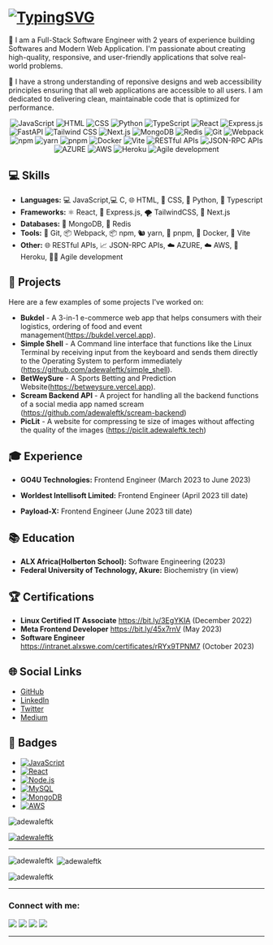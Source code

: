 # [![TypingSVG](https://readme-typing-svg.demolab.com?lines=Hey!+You+Are+Welcome+To+My+Profile;My+Name+Is+ADEWALE;I+Am+Passionate+About+Coding;I+Learn+By+Doing)](https://git.io/typing-svg)

🚀 I am a Full-Stack Software Engineer with 2 years of experience building Softwares and Modern Web Application. I'm passionate about creating high-quality, responsive, and user-friendly applications that solve real-world problems.

🚀 I have a strong understanding of reponsive designs and web accessibility principles ensuring that all web applications are accessible to all users. I am dedicated to delivering clean, maintainable code that is optimized for performance.

<div align = "center">
  
![JavaScript](https://img.shields.io/badge/-JavaScript-F7DF1E?style=flat-square&logo=javascript&logoColor=white)
![HTML](https://img.shields.io/badge/-HTML-E34F26?style=flat-square&logo=html5&logoColor=white)
![CSS](https://img.shields.io/badge/-CSS-1572B6?style=flat-square&logo=css3&logoColor=white)
![Python](https://img.shields.io/badge/-Python-3776AB?style=flat-square&logo=python&logoColor=white)
![TypeScript](https://img.shields.io/badge/-TypeScript-007ACC?style=flat-square&logo=typescript&logoColor=white)
![React](https://img.shields.io/badge/-React-61DAFB?style=flat-square&logo=react&logoColor=white)
![Express.js](https://img.shields.io/badge/-Express.js-000000?style=flat-square&logo=express&logoColor=white)
![FastAPI](https://img.shields.io/badge/-FastAPI-009688?style=flat-square&logo=fastapi&logoColor=white)
![Tailwind CSS](https://img.shields.io/badge/-Tailwind%20CSS-38B2AC?style=flat-square&logo=tailwind-css&logoColor=white)
![Next.js](https://img.shields.io/badge/-Next.js-000000?style=flat-square&logo=next.js&logoColor=white)
![MongoDB](https://img.shields.io/badge/-MongoDB-47A248?style=flat-square&logo=mongodb&logoColor=white)
![Redis](https://img.shields.io/badge/-Redis-DC382D?style=flat-square&logo=redis&logoColor=white)
![Git](https://img.shields.io/badge/-Git-F05032?style=flat-square&logo=git&logoColor=white)
![Webpack](https://img.shields.io/badge/-Webpack-8DD6F9?style=flat-square&logo=webpack&logoColor=white)
![npm](https://img.shields.io/badge/-npm-CB3837?style=flat-square&logo=npm&logoColor=white)
![yarn](https://img.shields.io/badge/-yarn-2C8EBB?style=flat-square&logo=yarn&logoColor=white)
![pnpm](https://img.shields.io/badge/-pnpm-3EAF7C?style=flat-square&logo=pnpm&logoColor=white)
![Docker](https://img.shields.io/badge/-Docker-2496ED?style=flat-square&logo=docker&logoColor=white)
![Vite](https://img.shields.io/badge/-Vite-646CFF?style=flat-square&logo=vite&logoColor=white)
![RESTful APIs](https://img.shields.io/badge/-RESTful%20APIs-FF5733?style=flat-square&logoColor=white)
![JSON-RPC APIs](https://img.shields.io/badge/-JSON--RPC%20APIs-FF5733?style=flat-square&logoColor=white)
![AZURE](https://img.shields.io/badge/-AZURE-0089D6?style=flat-square&logo=microsoft-azure&logoColor=white)
![AWS](https://img.shields.io/badge/-AWS-232F3E?style=flat-square&logo=amazon-aws&logoColor=white)
![Heroku](https://img.shields.io/badge/-Heroku-430098?style=flat-square&logo=heroku&logoColor=white)
![Agile development](https://img.shields.io/badge/-Agile%20development-2C2D72?style=flat-square&logoColor=white)
  
</div>



## 💻 Skills

- **Languages:** 💻 JavaScript,💻 C, 🌐 HTML, 🎨 CSS, 🐍 Python, 💼 Typescript
- **Frameworks:** ⚛️ React, 🚀 Express.js, 🌪️ TailwindCSS, 🔺 Next.js
- **Databases:** 🍃 MongoDB, 🚀 Redis
- **Tools:** 🐙 Git, 📦 Webpack, 📦 npm, 🐿️ yarn, 🌱 pnpm, 🐳 Docker, 🚀 Vite
- **Other:** 🌐 RESTful APIs, 📈 JSON-RPC APIs, ☁️ AZURE, ☁️ AWS, 🚀 Heroku, 🏃‍♀️ Agile development 

## 🔨 Projects

Here are a few examples of some projects I've worked on:

- **Bukdel** - A 3-in-1 e-commerce web app that helps consumers with their logistics, ordering of food and event management(https://bukdel.vercel.app).
- **Simple Shell** - A Command line interface that functions like the Linux Terminal by receiving input from the keyboard and sends them directly to the Operating System to perform immediately (https://github.com/adewaleftk/simple_shell).
- **BetWeySure** - A Sports Betting and Prediction Website(https://betweysure.vercel.app).
- **Scream Backend API** - A project for handling all the backend functions of a social media app named scream (https://github.com/adewaleftk/scream-backend)
- **PicLit** - A website for compressing te size of images without affecting the quality of the images (https://piclit.adewaleftk.tech)

## 🎓 Experience

- **GO4U Technologies:** Frontend Engineer (March 2023 to June 2023)
<!--     - Description of responsibilities and achievements. -->
- **Worldest Intellisoft Limited:** Frontend Engineer (April 2023 till date)
<!--     - Description of responsibilities and achievements. -->
- **Payload-X:** Frontend Engineer (June 2023 till date)

## 📚 Education

- **ALX Africa(Holberton School):** Software Engineering (2023)
- **Federal University of Technology, Akure:** Biochemistry (in view)
<!-- - **University Name:** Degree Name (Graduation Year) -->


## 🏆 Certifications

- **Linux Certified IT Associate** https://bit.ly/3EgYKIA (December 2022)
- **Meta Frontend Developer** https://bit.ly/45x7rnV (May 2023)
- **Software Engineer** https://intranet.alxswe.com/certificates/rRYx9TPNM7 (October 2023)

## 🌐 Social Links

- [GitHub](https://github.com/adewaleftk)
- [LinkedIn](https://www.linkedin.com/in/adewaleftk)
- [Twitter](https://twitter.com/don_lexicon)
- [Medium](https://medium.com/adewaleftk)

## 🔖 Badges

- [![JavaScript](https://img.shields.io/badge/-JavaScript-F7DF1E?style=flat-square&logo=javascript&logoColor=black)](https://www.javascript.com/)
- [![React](https://img.shields.io/badge/-React-61DAFB?style=flat-square&logo=react&logoColor=white)](https://reactjs.org/)
- [![Node.js](https://img.shields.io/badge/-Node.js-339933?style=flat-square&logo=node.js&logoColor=white)](https://nodejs.org/)
- [![MySQL](https://img.shields.io/badge/-MySQL-4479A1?style=flat-square&logo=mysql&logoColor=white)](https://www.mysql.com/)
- [![MongoDB](https://img.shields.io/badge/-MongoDB-47A248?style=flat-square&logo=mongodb&logoColor=white)](https://www.mongodb.com/)
- [![AWS](https://img.shields.io/badge/-AWS-232F3E?style=flat-square&logo=amazon-aws&logoColor=white)](https://aws.amazon.com/)




<p align="left"> <img src="https://komarev.com/ghpvc/?username=adewaleftk&label=Profile%20views&color=0e75b6&style=flat" alt="adewaleftk" /> </p>

<p align="left"> <a href="https://github.com/ryo-ma/github-profile-trophy"><img src="https://github-profile-trophy.vercel.app/?username=adewaleftk&theme=onedark" alt="adewaleftk" /></a> </p>

<!-- <p align="left"> <a href="https://twitter.com/czarify" target="blank"><img src="https://img.shields.io/twitter/follow/czarify?logo=twitter&style=for-the-badge" alt="czarify" /></a> </p> -->

---

<p><img align="left" src="https://github-readme-stats.vercel.app/api/top-langs?username=adewaleftk&show_icons=true&locale=en&layout=compact&theme=onedark" alt="adewaleftk" /></p>

<p>&nbsp;<img align="center" src="https://github-readme-stats.vercel.app/api?username=adewaleftk&show_icons=true&locale=en&theme=onedark" alt="adewaleftk" /></p>

<p><img align="center" src="https://github-readme-streak-stats.herokuapp.com/?user=adewaleftk&theme=onedark" alt="adewaleftk" /></p>

---

<!-- Hello and welcome to my GitHub profile! My name is Ayotomide Babalola(czar) and I am a Flutter developer and open source enthusiast.

I have always been drawn to the power and potential of open source technology, and I am passionate about contributing to and learning from the amazing community of developers on GitHub.

In my projects, you'll find a range of Flutter apps and libraries that showcase my skills and interests. From utility tools to beautifully designed user interfaces, I am constantly pushing myself to learn and create new things with Flutter.

If you have any questions or just want to chat about Flutter and open source development, don't hesitate to reach out! I'm always happy to connect with like-minded developers and collaborate on new ideas. -->

<h3 align="left">Connect with me:</h3>

[![](https://img.shields.io/badge/Medium-12100E?style=for-the-badge&logo=medium&logoColor=white)](https://medium.com/@ayotomideb) [![](https://img.shields.io/badge/twitter-12100E?style=for-the-badge&logo=twitter&logoColor=white)](https://twitter.com/czarify) [![](https://img.shields.io/badge/youtube-12100E?style=for-the-badge&logo=youtube&logoColor=white)](https://www.youtube.com/channel/UCO_ydm-DWmWzxNY9-QecpOg) [![](https://img.shields.io/badge/instagram-12100E?style=for-the-badge&logo=instagram&logoColor=white)](https://instagram.com/czarfy)

---

<!-- ## Client Projects And Apps on The Stores

<table>
	<tbody width="100%">
	<tr>
		<th>Project</th>
		<th>Links</th>
	</tr>
	<tr>
	<td>
			<h3>DevFest Akure App</h3>
			<p>This app is your one-stop-shop for everything you need to know about the conference, including the schedule, location, speakers, and sponsors. With the app, you can create a personalized schedule and receive updates and notifications about the event. You can also interact with other attendees and connect with the tech community in Akure. Plus, the app offers information about the city and local attractions, as well as resources for attendees traveling to the event<a href="https://gdg.community.dev/events/details/google-gdg-akure-presents-devfest-akure-2022/"> DevFest 2022</a></p>
			<p>🗓 December 2022</p>
		</td>
		<td>
			<div>
				<a href="https://play.google.com/store/apps/details?id=com.gdgakure.devfest2">
  <img width="200px" src="https://user-images.githubusercontent.com/50345358/161318656-3c9d06f0-8782-4d6f-9d85-af9ef0246766.png" alt="DevFest on Google Play" />
</a>
			</div>
			<div>
<a href="">
  <img width="200px" src="https://user-images.githubusercontent.com/50345358/161318659-5a9514f4-f900-455e-81e9-8c5426fd366d.svg" alt="DevFest on iOS App Store" />
</a>
			</div>
    </tbody>
</table> -->

<!-- <h3 align="left">Languages and Tools:</h3>
<p align="left"> <a href="https://developer.android.com" target="_blank"> <img src="https://raw.githubusercontent.com/devicons/devicon/master/icons/android/android-original-wordmark.svg" alt="android" width="40" height="40"/> </a> <a href="https://www.arduino.cc/" target="_blank"> <img src="https://cdn.worldvectorlogo.com/logos/arduino-1.svg" alt="arduino" width="40" height="40"/> </a> <a href="https://dart.dev" target="_blank"> <img src="https://www.vectorlogo.zone/logos/dartlang/dartlang-icon.svg" alt="dart" width="40" height="40"/> </a> <a href="https://firebase.google.com/" target="_blank"> <img src="https://www.vectorlogo.zone/logos/firebase/firebase-icon.svg" alt="firebase" width="40" height="40"/> </a> <a href="https://flutter.dev" target="_blank"> <img src="https://www.vectorlogo.zone/logos/flutterio/flutterio-icon.svg" alt="flutter" width="40" height="40"/> </a> <a href="https://git-scm.com/" target="_blank"> <img src="https://www.vectorlogo.zone/logos/git-scm/git-scm-icon.svg" alt="git" width="40" height="40"/> </a> <a href="https://www.java.com" target="_blank"> <img src="https://raw.githubusercontent.com/devicons/devicon/master/icons/java/java-original.svg" alt="java" width="40" height="40"/> </a> <a href="https://kotlinlang.org" target="_blank"> <img src="https://www.vectorlogo.zone/logos/kotlinlang/kotlinlang-icon.svg" alt="kotlin" width="40" height="40"/> </a> <a href="https://www.python.org" target="_blank"> <img src="https://raw.githubusercontent.com/devicons/devicon/master/icons/python/python-original.svg" alt="python" width="40" height="40"/> </a> <a href="https://www.tensorflow.org" target="_blank"> <img src="https://www.vectorlogo.zone/logos/tensorflow/tensorflow-icon.svg" alt="tensorflow" width="40" height="40"/> </a> </p> -->